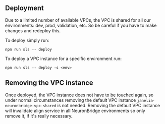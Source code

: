 ## Deployment

Due to a limited number of available VPCs, the VPC is shared for all our environments: dev, prod, validation, etc. So be careful if you have to make changes and redeploy this.

To deploy simply run:
```
npm run sls -- deploy
```

To deploy a VPC instance for a specific environment run:
```
npm run sls -- deploy -s <env>
```

## Removing the VPC instance

Once deployed, the VPC instance does not have to be touched again, so under normal circumstances removing the default VPC instance `janelia-neuronbridge-vpc-shared` is not needed. Removing the default VPC instance  will invalidate align service in all NeuronBridge environments so only remove it, if it's really necessary.
